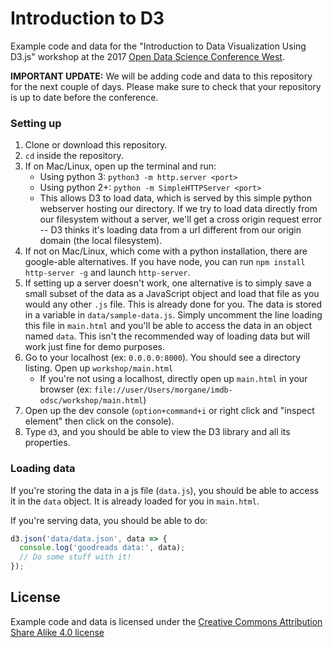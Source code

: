 # Introduction to D3

Example code and data for the "Introduction to Data Visualization Using D3.js" workshop at
the 2017 [Open Data Science Conference West](https://odsc.com/california).

**IMPORTANT UPDATE:** We will be adding code and data to this repository for the next couple of days. Please make sure to check that your repository is up to date before the conference.

### Setting up
1. Clone or download this repository.
2. `cd` inside the repository.
3. If on Mac/Linux, open up the terminal and run:
   * Using python 3: `python3 -m http.server <port>`
   * Using python 2+: `python -m SimpleHTTPServer <port>`
   * This allows D3 to load data, which is served by this simple python webserver hosting our directory. If we try to load data directly from our filesystem without a server, we'll get a cross origin request error -- D3 thinks it's loading data from a url different from our origin domain (the local filesystem).
4. If not on Mac/Linux, which come with a python installation, there are google-able alternatives. If you have node, you can run `npm install http-server -g` and launch `http-server`.
5. If setting up a server doesn't work, one alternative is to simply save a small subset of the data as a JavaScript object and load that file as you would any other `.js` file. This is already done for you. The data is stored in a variable in `data/sample-data.js`. Simply uncomment the line loading this file in `main.html` and you'll be able to access the data in an object named `data`. This isn't the recommended way of loading data but will work just fine for demo purposes.
5. Go to your localhost (ex: `0.0.0.0:8000`). You should see a directory listing. Open up `workshop/main.html`
   * If you're not using a localhost, directly open up `main.html` in your browser (ex: `file://user/Users/morgane/imdb-odsc/workshop/main.html`)
7. Open up the dev console (`option+command+i` or right click and "inspect element" then click on the console).
8. Type `d3`, and you should be able to view the D3 library and all its properties.

### Loading data
If you're storing the data in a js file (`data.js`), you should be able to access it in the `data` object. It is already loaded for you in `main.html`. 

If you're serving data, you should be able to do:

```javascript
d3.json('data/data.json', data => {
  console.log('goodreads data:', data);
  // Do some stuff with it!
});
```

## License

Example code and data is licensed under the
[Creative Commons Attribution Share Alike 4.0 license](https://choosealicense.com/licenses/cc-by-sa-4.0/)
